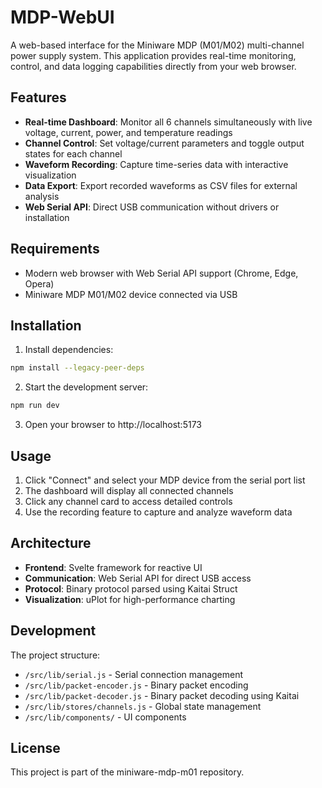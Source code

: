# MDP-WebUI

A web-based interface for the Miniware MDP (M01/M02) multi-channel power supply system. This application provides real-time monitoring, control, and data logging capabilities directly from your web browser.

## Features

- **Real-time Dashboard**: Monitor all 6 channels simultaneously with live voltage, current, power, and temperature readings
- **Channel Control**: Set voltage/current parameters and toggle output states for each channel
- **Waveform Recording**: Capture time-series data with interactive visualization
- **Data Export**: Export recorded waveforms as CSV files for external analysis
- **Web Serial API**: Direct USB communication without drivers or installation

## Requirements

- Modern web browser with Web Serial API support (Chrome, Edge, Opera)
- Miniware MDP M01/M02 device connected via USB

## Installation

1. Install dependencies:
```bash
npm install --legacy-peer-deps
```

2. Start the development server:
```bash
npm run dev
```

3. Open your browser to http://localhost:5173

## Usage

1. Click "Connect" and select your MDP device from the serial port list
2. The dashboard will display all connected channels
3. Click any channel card to access detailed controls
4. Use the recording feature to capture and analyze waveform data

## Architecture

- **Frontend**: Svelte framework for reactive UI
- **Communication**: Web Serial API for direct USB access
- **Protocol**: Binary protocol parsed using Kaitai Struct
- **Visualization**: uPlot for high-performance charting

## Development

The project structure:
- `/src/lib/serial.js` - Serial connection management
- `/src/lib/packet-encoder.js` - Binary packet encoding
- `/src/lib/packet-decoder.js` - Binary packet decoding using Kaitai
- `/src/lib/stores/channels.js` - Global state management
- `/src/lib/components/` - UI components

## License

This project is part of the miniware-mdp-m01 repository.